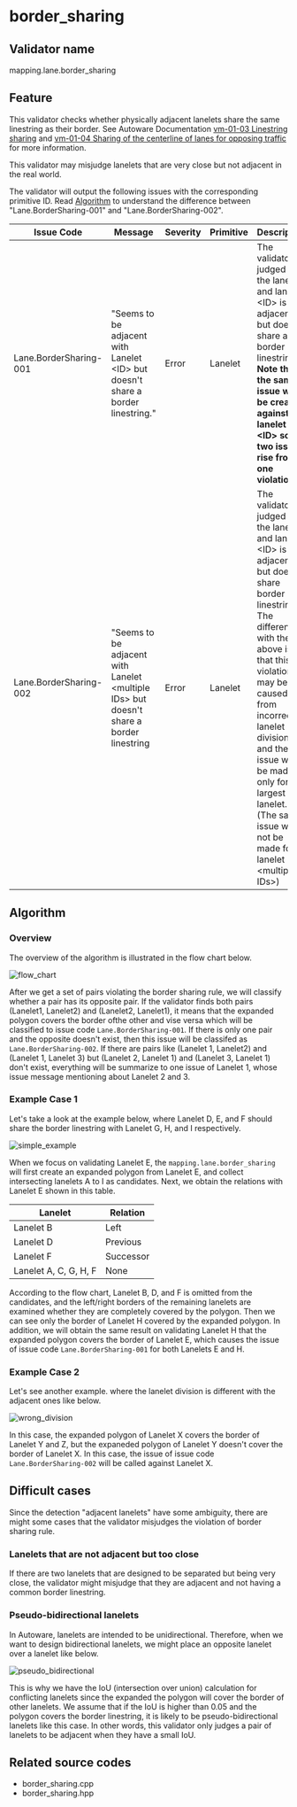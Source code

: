 # border_sharing

## Validator name

mapping.lane.border_sharing

## Feature

This validator checks whether physically adjacent lanelets share the same linestring as their border.
See Autoware Documentation [vm-01-03 Linestring sharing](https://autowarefoundation.github.io/autoware-documentation/main/design/autoware-architecture/map/map-requirements/vector-map-requirements-overview/category_lane/#vm-01-03-linestring-sharing) and [vm-01-04 Sharing of the centerline of lanes for opposing traffic](https://autowarefoundation.github.io/autoware-documentation/main/design/autoware-architecture/map/map-requirements/vector-map-requirements-overview/category_lane/#vm-01-04-sharing-of-the-centerline-of-lanes-for-opposing-traffic) for more information.

This validator may misjudge lanelets that are very close but not adjacent in the real world.

The validator will output the following issues with the corresponding primitive ID. Read [Algorithm](#algorithm) to understand the difference between "Lane.BorderSharing-001" and "Lane.BorderSharing-002".

| Issue Code             | Message                                                                                   | Severity | Primitive | Description                                                                                                                                                                                                                                                                                                                            | Approach                                                                                                             |
| ---------------------- | ----------------------------------------------------------------------------------------- | -------- | --------- | -------------------------------------------------------------------------------------------------------------------------------------------------------------------------------------------------------------------------------------------------------------------------------------------------------------------------------------- | -------------------------------------------------------------------------------------------------------------------- |
| Lane.BorderSharing-001 | "Seems to be adjacent with Lanelet \<ID\> but doesn't share a border linestring."         | Error    | Lanelet   | The validator judged that the lanelet and lanelet \<ID\> is adjacent but doesn't share a border linestring. **Note that the same issue will be created against lanelet \<ID\> so two issues rise from one violation.**                                                                                                                 | Create a common border linestring of both lanelets and set the left bound or right bound of them to that linestring. |
| Lane.BorderSharing-002 | "Seems to be adjacent with Lanelet \<multiple IDs\> but doesn't share a border linestring | Error    | Lanelet   | The validator judged that the lanelet and lanelet \<ID\> is adjacent but doesn't share border linestrings. The difference with the above is that this violation may be caused from incorrect lanelet division, and the issue will be made only for the largest lanelet. (The same issue will not be made for lanelet \<multiple IDs\>) | Divide this lanelet properly and then set a common border linestring to each adjacent lanelet.                       |

## Algorithm

### Overview

The overview of the algorithm is illustrated in the flow chart below.

![flow_chart](../../media/border_sharing_flow_chart.drawio.svg)

After we get a set of pairs violating the border sharing rule, we will classify whether a pair has its opposite pair. If the validator finds both pairs (Lanelet1, Lanelet2) and (Lanelet2, Lanelet1), it means that the expanded polygon covers the border ofthe other and vise versa which will be classified to issue code `Lane.BorderSharing-001`. If there is only one pair and the opposite doesn't exist, then this issue will be classifed as `Lane.BorderSharing-002`. If there are pairs like (Lanelet 1, Lanelet2) and (Lanelet 1, Lanelet 3) but (Lanelet 2, Lanelet 1) and (Lanelet 3, Lanelet 1) don't exist, everything will be summarize to one issue of Lanelet 1, whose issue message mentioning about Lanelet 2 and 3.

### Example Case 1

Let's take a look at the example below, where Lanelet D, E, and F should share the border linestring with Lanelet G, H, and I respectively.

![simple_example](../../media/border_sharing_simple_example.drawio.svg)

When we focus on validating Lanelet E, the `mapping.lane.border_sharing` will first create an expanded polygon from Lanelet E, and collect intersecting lanelets A to I as candidates. Next, we obtain the relations with Lanelet E shown in this table.

| Lanelet               | Relation  |
| --------------------- | --------- |
| Lanelet B             | Left      |
| Lanelet D             | Previous  |
| Lanelet F             | Successor |
| Lanelet A, C, G, H, F | None      |

According to the flow chart, Lanelet B, D, and F is omitted from the candidates, and the left/right borders of the remaining lanelets are examined whether they are completely covered by the polygon. Then we can see only the border of Lanelet H covered by the expanded polygon. In addition, we will obtain the same result on validating Lanelet H that the expanded polygon covers the border of Lanelet E, which causes the issue of issue code `Lane.BorderSharing-001` for both Lanelets E and H.

### Example Case 2

Let's see another example. where the lanelet division is different with the adjacent ones like below.

![wrong_division](../../media/border_sharing_wrong_division.drawio.svg)

In this case, the expanded polygon of Lanelet X covers the border of Lanelet Y and Z, but the expaneded polygon of Lanelet Y doesn't cover the border of Lanelet X. In this case, the issue of issue code `Lane.BorderSharing-002` will be called against Lanelet X.

## Difficult cases

Since the detection "adjacent lanelets" have some ambiguity, there are might some cases that the validator misjudges the violation of border sharing rule.

### Lanelets that are not adjacent but too close

If there are two lanelets that are designed to be separated but being very close, the validator might misjudge that they are adjacent and not having a common border linestring.

### Pseudo-bidirectional lanelets

In Autoware, lanelets are intended to be unidirectional. Therefore, when we want to design bidirectional lanelets, we might place an opposite lanelet over a lanelet like below.

![pseudo_bidirectional](../../media/border_sharing_bidirectional.drawio.svg)

This is why we have the IoU (intersection over union) calculation for conflicting lanelets since the expanded the polygon will cover the border of other lanelets. We assume that if the IoU is higher than 0.05 and the polygon covers the border linestring, it is likely to be pseudo-bidirectional lanelets like this case. In other words, this validator only judges a pair of lanelets to be adjacent when they have a small IoU.

## Related source codes

- border_sharing.cpp
- border_sharing.hpp
